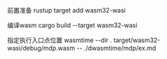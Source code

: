 前置准备
rustup target add wasm32-wasi


编译wasm
cargo build --target wasm32-wasi


指定执行入口点位置
wasmtime --dir . target/wasm32-wasi/debug/mdp.wasm -- ./dwasmtime/mdp/ex.md